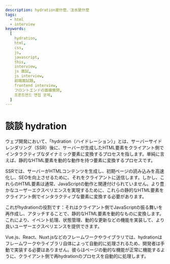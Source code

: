 ```yaml
---
description: hydration是什麼、注水是什麼
tags:
  - html
  - interview
keywords:
  [
    hydration,
    html,
    css,
    js,
    javascript,
    this,
    interview,
    js 面試,
    js interview,
    前端面試題,
    frontend interview,
    フロントエンドの面接質問,
    프론트엔드 면접 문제,
  ]
---
```


# 談談 hydration
ウェブ開発において、「hydration（ハイドレーション）」とは、サーバーサイドレンダリング（SSR）後に、サーバーが生成したHTML要素をクライアント側でインタラクティブなダイナミック要素に変換するプロセスを指します。単純に言えば、静的なHTML要素を動的な動作を持つ要素に変換するプロセスです。

SSRでは、サーバーがHTMLコンテンツを生成し、初期ページの読み込みを高速化し、SEOを向上させるために、それをクライアントに送信します。しかし、これらのHTML要素は通常、JavaScriptの動作と関連付けられていません。より豊かなユーザーエクスペリエンスを実現するために、これらの静的なHTML要素をクライアント側でインタラクティブな要素に変換する必要があります。

これがhydrationの役割です：それはクライアント側でJavaScriptの振る舞いを再作成し、アタッチすることで、静的なHTML要素を動的なものに変換します。これにより、イベント処理、状態管理、動的な更新などの機能を実装して、より良いユーザーエクスペリエンスを提供できます。

Vue.js、React、Nuxt.jsなどのフレームワークやライブラリでは、hydrationはフレームワークやライブラリ自体によって自動的に処理されるため、開発者は手動で実装する必要はありません。彼らはページの動的な機能が正常に機能するように、クライアント側で再hydrationのプロセスを自動的に処理します。






